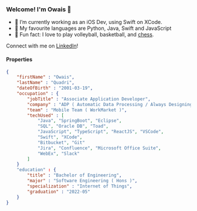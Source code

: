 ### Welcome! I'm Owais 👋

- 💼 I’m currently working as an iOS Dev, using Swift on XCode.
- 👑 My favourite languages are Python, Java, Swift and JavaScript
- 🎉 Fun fact: I love to play volleyball, basketball, and <a href="https://www.chess.com/member/owaisquadri">chess</a>.
  
Connect with me on <a href = "https://linkedin.com/in/OwaisQuadri" >LinkedIn</a>!
  
#### Properties

```json
{
    "firstName" : "Owais",
    "lastName" : "Quadri",
    "dateOfBirth" : "2001-03-19",
    "occupation" : {
        "jobTitle" : "Associate Application Developer",
        "company" : "ADP ( Automatic Data Processing / Always Designing for People )",
        "team" : "Mobile Team ( WorkMarket )",
        "techUsed" : [
            "Java", "SpringBoot", "Eclipse",
            "SQL", "Oracle DB", "Toad",
            "JavaScript", "TypeScript", "ReactJS", "VSCode",
            "Swift", "XCode",
            "Bitbucket", "Git"
            "Jira", "Confluence", "Microsoft Office Suite", 
            "WebEx", "Slack"
        ]
    }
    "education" : {
        "title" : "Bachelor of Engineering",
        "major" : "Software Engineering ( Hons )",
        "specialization" : "Internet of Things",
        "graduation" : "2022-05"
    }
}
```

